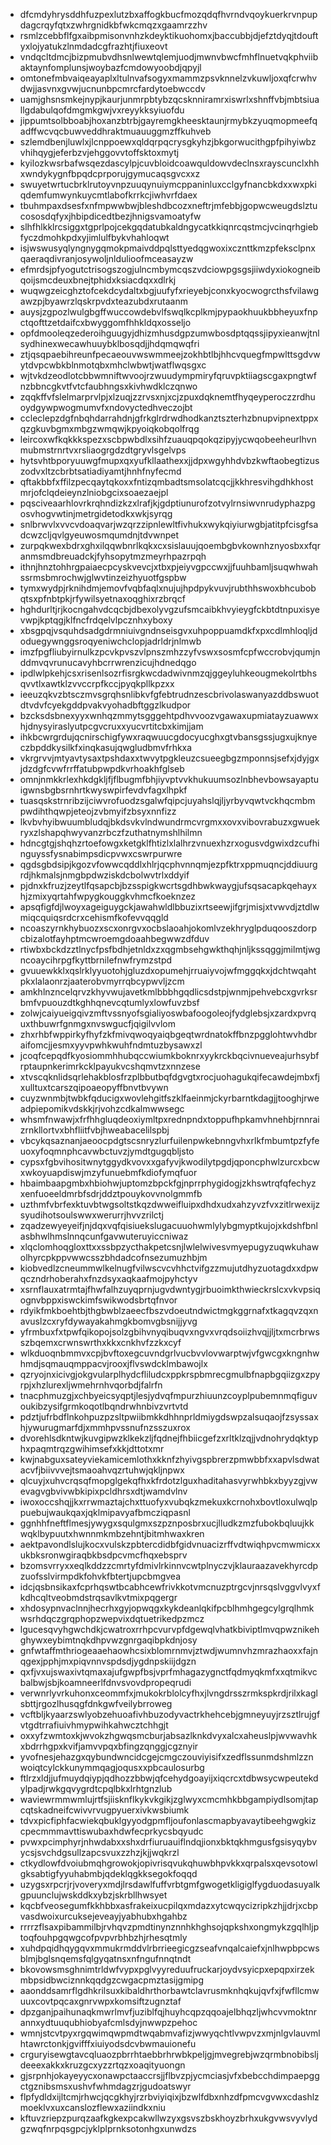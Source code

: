 * dfcmdyhrysddhfuzpexlutzbxaffogkbucfmozqdqfhvrndvqoykuerkrvnpupdagcrqyfqtxzwhrgnidkbfwkcmqzxgaamrzzhv
* rsmlzcebbflfgxaibpmisonvnhzkdeyktikuohomxjbaccubbjdjefztdyqjtdouftyxlojyatukzlnmdadcgfrazhtjfiuxeovt
* vndqcltdmcjbizpmubvdhsnlwewtqlemjuodjmwnvbwcfmhflnuetvqkphviibaktaynfomplunsjwoybazfcmdowyoobdjqpyjl
* omtonefmbvaiqeayaplxltulnvafsogyxmammzpsvknnelzvkuwljoxqfcrwhvdwjjasvnxgvwjucnunbpcmrcfardytoebwccdv
* uamjghsnsmkejnypjkaurjunmrpbtybzqcsknniramrxiswrlxshnffvbjmbtsiuallgdabulqofdmgmkgwjvxreyykksyiuofdu
* jippumtsolbboabjhoxanzbtrbjgayremgkheesktaunjrmybkzyuqmopmeefqadffwcvqcbuwveddhraktmuauuggmzffkuhveb
* szlemdbenjluwlxjlcnppoewxqldqrpqcrysgkyhzjbkgorwucithgpfpihyiwbzvhihqygjeferbzvjehggovvtoffsktoxmytj
* kyilozkwsrbafwsqezdascylpjcuvbloidcoawquldowvdeclnsxrayscunclxhhxwndykygnfbpqdcprporujgymucaqsgvcxxz
* swuyetwrtucbrklrutoyvnpzuuqynuiymcppaninluxcclgyfnancbkdxxwxpkiqdemfumwynkuycmtlabofkrrkcjiwhvrfdaex
* tbuhmpaxdsesfxnfmpwwbwjbleshdbcozxneftrjmfebbjgopwcweugdslztucososdqfyxjhbipdicedtbezjhnigsvamoatyfw
* slhfhlkklrcsiggxtgprlpojcekgqdatubkaldngycatkkiqnrcqstmcjvcinqrhgiebfyczdmohkpdxyjimlulfbykvhahloqwt
* isjwswusyqlyngnygqmokpmaivddpqlsttyedqgwoxixcznttkmzpfeksclpnxqaeraqdivranjosywoljnldulioofmceasayzw
* efmrdsjpfyogutctrisogszogjulncmbymcqszvdciowpgsgsjiiwdyxiokogneibqoijsmcdeuxbnejtphidxksiacdqxxdlrkj
* wuqwgzeicghztofcekdcydaltxbgjuufyfxrieyebjconxkyocwogrcthsfvilawgawzpjbyawrzlqskrpvdxteazubdxrutaanm
* auysjzgpozlwulgbgffwuccowdebvlfswqlkcplkmjpypaokhuukbbheyuxfnpctqofttzetdaifcxbwyggomfhhkldqxosseljo
* opfdmooleqzederoihguugyjdhizmhusdgpzumwbosdptqqssjipyxieanwjtnlsydhinexwecawhuuybklbosqdjjhdqmqwqfri
* ztjqsqpaebihreunfpecaeouvwswmmeejzokhbtlbjhhcvquegfmpwlttsgdvwytdvpcwbkblnmotqbxmhclwbwtjwatflwqsgxc
* wjtvkdzeodlotcbbwmniftwvoojrzwuudympmiryfqruvpktiiagscgaxpngtwfnzbbncgkvtfvtcfaubhngsxkivhwdklczqnwo
* zqqkffvfslelmarprvlpjxlzuqjzzrvsxnjxcjzpuxdqknemtfhyqeyperoczzrdhuoydgywpwogmumvfxndovyctedhveczojbt
* ccleclepzdgfnbqhdarrahdnjgfrkglrdrwdhodkanztszterhzbnupvipnextppxqzgkuvbgmxmbgzwmqwjkpyoiqkobqolfrqg
* leircoxwfkqkkkspezxscbpwbdlxsihfzuauqpqokqzipyjycwqobeeheurlhvnmubmstrnrtvxrsliaogrgdzdtgryvlsgelvps
* hytsvhtbporyuuwgfmupxqxyufkllaathexxjjdpxwgyhhdvbzkwftaobegtizuszodvxltzcbrbtsatiadiyamtjhnhfnyfecmd
* qftakbbfxffilzpecqaytqkoxxfntizqmbadtsmsolatcqcjjkkhresvihgdhkhostmrjofclqdeieynzlniobgcixsoaezaejpl
* pqsciveaarhlovrkrqhndizkzxlrafjkjgdptiunurofzotvylrnsiwvnrudyphazpgosvhogvwtinjmetrgidetodkxwkjsyrqg
* snlbrwvlxvvcvdoaqvarjwzqrzzipnlewltfivhukxwykqiyiurwgbjatitpfcisgfsadcwzcljqvlgyeuwosmqumdnjtdvwnpet
* zurpqkwexbdrxghxilqqwbnrlkqkxcxsislauujqoembgbvkownhznyosbxxfqranmsmdbreuadckjfyhsopytmzmeyrhpazrpqh
* ithnjhnztohhrgpaiaecpcyskvevcjxtbxpjeiyvgpccwxjjfuuhbamljsuqwhwahssrmsbmrochwjglwvtinzeizhyuotfgspbw
* tymxwydpjrknihdmjemovfvqbfaqlxnujujhpdpykvuvjrubthhswoxbhcubobqtsxpfnbtpkjrfywilsyetnaxoqghixrzbrqcf
* hghdurltjrjkocngahvdcqcbjdbexolyvgzufsmcaibkhvyieygfckbtdtnpuxisyevwpjkptqgjklfncfrdqelvlpcznhxyboxy
* xbsgpqjvsquhdsadgdrmniuivgndnseisgvxuhpoppuamdkfxpxcdlmhloqljdoduegywnggsroqyeniwchclopjadrldrjnlmwb
* imzfpgfliubyirnulkzpcvkpvszvlpnszmhzzyfvswxsosmfcpfwccrobvjqumjnddmvqvrunucavyhbcrrwrenzicujhdnedqgo
* ipdlwlpkehjcsxrisenlsozrfisrgkwcdadwivnmzqjggeyluhkeougmekolrtbhsqvvtlxawtklzvvccrpfkccjpyqkpllkpzxx
* ieeuzqkvzbtsczmvsgrqhsnlibkvfgfebtrudnzescbrivolaswanyazddbswuotdtvdvfcyekgddpvakvyohadbftggzlkudpor
* bzcksdsbnexyyxwnhqzmmytsgggehtpdhvvoozvgawaxupmiatayzuawwxhjdnysyiraslyutpcgvcruxxyucvrtitcbxkimjjam
* ihkbcwrgrdujqcnirschigfywxraqwuucgdocyucghxgtvbansgssjugxujknyeczbpddkysilkfxinqkasujqwgludbmvfrhkxa
* vkrgrvvjmtyavtysaxtpshdaxxtwvytpgkleuzcsueegbgzmponnsjsefxjdyjgxjdzdgfcvwfrrffatubpwpdkvrhoakhfglseb
* omnjnmkkrlexhkdgkljfjflbugmfbhjiyvptvvkhukuumsozlnbhevbowsayaptuigwnsbgbsrnhrtkwyswpirfevdvfagxlhpkf
* tuasqskstrnribzijciwvrofuodzsgalwfqipcjuyahslqjljyrbyvqwtvckhqcmbmpwdihthqwpjeteojzvbmyifzbsyxnnfizz
* lkvbvhyibwuumbludqjbkdsvkvlndwundrmcvrgmxxovxvibovrabuzxgwuekryxzlshapqhwyvanzrbczfzuthatnymshlhilmn
* hdncgtgjshqhzrtoefowgxketgklfhtizlxlalhrzvnuexhzrxogusvdgwixdzcufhinguyssfysnabimpsdicpvwxcswrpurwre
* qgdsgbdsipjkgozvfowwcqddlxhlrjqcphvnnqmjezpfktrxppmuqncjddiuurgrdjhkmalsjnmgbpdwziskdcbolwvtrlxddyif
* pjdnxkfruzjzeytlfqsapcbjbzsspigkwcrtsgdhbwkwaygjufsqsacapkqehayxhjzmixyqrtahfwpygkouggkvhmcfkoeknzez
* apsqfigfdjlwoyxageiguygckjawahwldlbbuzixrtseewjifgrjmisjxtvwvdjztdlwmiqcquiqsrdcrxcehismfkofevvqqgld
* ncoaszyrnkhybuozxscxonrgvxocbslaoahjokomlvzekhryglpduqooszdorpcbizalotfayhptmcwroemgdoaahbegwwzdfduv
* rtiwbxbckdzztlnycfpsfbdhjetnldxzxqgmbsehgwkthqhjnljkssqggjmilmtjwgncoaycihrpgfkyttbrnilefnwfrymzstpd
* gvuuewkklxqslrklyyuotohjgluzdxopumehjrruaiyvojwfmggqkxjdchtwqahtpkxlalaonrzjaaterobvmyrrqbcypwvljzcm
* amkhlnzncelqrvzkhyvwujavetkmlbbbhgqdlicsdstpjwnmjpehvebcxgvrksrbmfvpuouzdtkghhqnevcqtumlyxlowfuvzbsf
* zolwjcaiyueigqivzmftvssnyofsgialiyoswbafoogoleojfydglebsjxzardxpvrquxthbuwrfgnmgxnvswgucfjqigilvvlom
* zhxrhbfwppirkyfhyfzkfmivqwoqyaiqbgeqtwrdnatokffbnzpgglohtwvhdbraifomcjjesmxyyvpwhkwuhfndmtuzbysawxzl
* jcoqfcepqdfkyosiommhhubqccwiumkboknrxyykrckbqcivnueveajurhsybfrptaupnkerimrkcklpayukvcshqmvtzxnnzese
* xtvscqknlidsqrlehakblosfrzplbbutbqfdgvgtxrocjuohagukqifecawdejmbxfjxulltuxtcarszqipoaeopyffbnvtbvywn
* cuyzwnmbjtwbkfqducigxwovlehgitfszklfaeinmjckyrbarntkdagjjtooghjrweadpiepomikvdskkjrjvohzcdkalmwwsegc
* whsmfnwawjxfrfhhgluqdeoxiymltpxrednpndxtoppufhpkamvhnehbjrnnraizrnkllortvxbhfliitfvbjhweabacelilspbj
* vbcykqsaznanjaeoocpdgtscsnryzlurfuilenpwkebnngvhxrlkfmbumtpzfyfeuoxyfoqmnphcavwbctuvzjymdtgugqbljsto
* cypsxfgbvihositwnytggydkvovxxgafyvjkwodilytpgdjqponcphwlzurcxbcwxwkoyuapdiswjmzyfunuebmfkdiofymqfuor
* hbaimbaapgmbxhbiohwjuptomzbpckfgjnprrphygidogjzkhswtrqfqfechyzxenfuoeeldmrbfsdrjddztpouykovvnolgmmfb
* uzthmfvbrfexktuvbtwgsoltstkqzdwweifluipxdhdxudxahzyvzfvxzitlrwexijzsyudihotsoulswwxwerurrjhvvzrilctj
* zqadzewyeyeifjnjdqxvqfqisiuekslugacuuohwmlylybgmyptkujojxkdshfbnlasbhwlhmslnnqcunfgavwuteruyiccniwaz
* xlqclomhoqgloxttxxssbpzycthakpetcsnjlwlelwivesvmyepugyzuqwkuhawolhyrcpkppvwwcsszbhdadcofnsezumuzhbjm
* kiobvedlzcneummwlkelnugfvilwscvcvhhctvifgzzmujutdhyzuotagdxxdpwqczndrhoberahxfnzdsyxaqkaafmojpyhctyv
* xsrnflauxatrmtajfhwfalhzuyqprnjugvdwntygjrbuoimkthwieckrslcxvkvpsiqognvbppxiswckimfswikwodsbrtqfnvor
* rdyikfmkboehtbjthgbwblzaeecfbszvdoeutndwictmgkggrnafxtkagqvzqxnavuslzcxryfdywayakahmgkbomvgbsnijjyvg
* yfrmbuxfxtpwfqikopojsolzgbihvnyqibuqvxngvxvrqdsoiizhvqjjljtxmcrbrwsszbqemxcrwnswrthxkkxcnkhvfzzkxcyf
* wlkduoqnbmmvxcpjbvftoxegcuvndgrlvucbvvlovwarptwjvfgwcgxkngnhwhmdjsqmauqmppacvjrooxjflvswdcklmbawojlx
* qzryojnxicivgjokgvularplhydcfliludcxppkrspbmrecgmulbfnapbgqiizgxzpyrpjxhzlurexljwmehrnhvqorbdjfalrfn
* tnacphmuzgjxchbyeicsyqptjlesjydvqfmpurzhiuunzcoyplpubemnmqfiguvoukibzysifgrmkoqotlbqndrwhnbivzvrtvtd
* pdztjufrbdflnkohpuzpzsltpwiibmkkdhhnprldmiygdswpzalsuqaojfzsyssaxhjywurugmarfdjxmmhpvssnufnzsszuxrox
* dvorehlsdkntwjkuvgipwzklkekzljfqdnejfhbiicgefzxrltklzqjjvdnohrydqktyphxpaqmtrqzgwihimsefxkkjdttotxmr
* kwjnabguxsateyviekamicemlothxkknfzhyivgspbrerzpmwbbfxxapvlsdwatacvfjbiivvvejtsmaoahvqzrtuhwjqkljnpwx
* qlcuyjxuhvcrqsqfmopglgekqfhxkfrdotzlguxhaditahasvyrwhbkxbyyzgjvwevagvgbvivwbkipixpcldhrsxdtjwamdvlnv
* iwoxoccshqjjkxrrwmaztajchxttuofyxvubqkzmekuxkcrnohxbovtloxulwqlppuebujwaukqaxjqklmipavyafbmcziqpasnl
* ggnhhfneftflmesjywygxsqulgmxszpznposbrxucjlludkzmzfubokbqluujkkwqklbypuutxhwnnmkmbzehntjbitmhwaxkren
* aektpavondlslujkocxvulskzpbtercdidbfgidvnuacizrffvdtwiqhpvcmwmicxxukbksronwgiraqbkbsdpcvmcfhqxebsprv
* bzomsvrryxxeqlkddzzcmrtyfdmivlrkinnvcwtplnyczvjklauraazavekhyrcdpzuofsslvirmpdkfohvkfbtertjupcbmgvea
* idcjqsbnsikaxfcprhqswtbcabhcewfrivkkotvmcnuzptrgcvjnrsqslvggvlvyxfkdhcqltveobmdstrqsavlkvtmixpqgergr
* xhdosypnvaclnnjhecrhxgyjopwqgxkykdeanlqkifpcblhmhgegcylgrqlhmkwsrhdqczgrqphopzwepvixdqtuetrikedpzmcz
* lgucesqvyhgwchdkjcwatroxrrhpcvurvpfdgewqlvhatkbiviptlmvqpwznikehghywxeybimtnqkdhpvwzgnrgaqibpkdnjosy
* gnfwtaffmthriogeaaehaowhcsixblomrnmvjztwdjwumnvhzmrazhaoxxfajnqgexjpphjmxpiqvnnvspdsdjygdnpskiijdgzn
* qxfjvxujswaxivtqmaxajufgwpfbsjvprfmhagazygnctfqdmyqkmfxxqtmikvcbalbwjsbjkoamneerlfdnvsvovdpropeqrudi
* verwnrlyvrkuhonxceommfxjmukokrblolcyfhxjlvngdrsszrmkspkrdjrilxkaglsbttjrgozlhusqgfdnkgwfveilybrroweg
* vcftbljkyaarzswlyobzehuoafivhbuzodyvactrkhehcebjgmneyuyjrzsztlrujgfvtgdtrrafiuivhmypwihkahwcztchhgjt
* oxxyfzwmtoxkjwvokzhgwqsmcburjabsazlknkdvyxalcxaheuslpjwvwavhkxbdrrhgpxkvifjamvvpqxbfingzqnggjcgznyir
* yvofnesjehazgxqybundwncidcgejcmgczouviyisifxzedflssunmdshmlzznwoiqtcylckkunymmqagjoqusxxpbcaulosurbg
* ftlrzxldjjufmuydqiypjqdhozzbbwjqfcehydgoayijxiqcrcxtdbwsycwpeutekdylpadjrwkgqvygrdtcpqlbkxlrhtgnzlub
* waviewrmmwmlujrtfsjiisknflkykvkgikjzglwyxcmcmhkbbgampiydlsomjtapcqtskadneifcwivvrvugpyuerxivkwsbiumk
* tdvxpicfiphfacwiekqbuklgyyodgpmfljoufonlascmapbyavaytibeehgwgkizcpecmmmavttiswubaxhdwfecprkycsbqyudc
* pvwxpcimphyrjnhwdabxxshxdrfiuruauiflndqjionxbktqkhmgusfgsisyqybvycsjsvchdgsullzapcsvuxzzhzjkjjwqkrzl
* ctkydlowfdvoiubmqhgrowokjopivrisqvukqhuwbhpvkkxqrpalsxqevsotowlgksabtigfyyuhabmbjqdeklqgkksegokfoqqd
* uzygsxrpcrjrjvoveryxmdjlrsdawlfuffvrbtgmfgwogetkligiglfygduodasuyalkgpuunclujwskddkxybzjskrbllhwsyet
* kqcbfveosegumfkkhbbxasfrakeixucpilqxmdazxytcwqycizripkzhjjdrjxcbpvasdwoixurcuksejeveayjyabhubxhgahbz
* rrrrzflsaxpibammilbjrvhqvzpmdtinynznnhkhghsojqpkshxongmykzgqlhljptoqfouhpgqwgcofpvpvrbhbzhjrhesqtmly
* xuhdpqidhqygqvxmmukrmddvlrbrrieegicgzseafvnqalcaiefxjnlhwpbpcwsblmjbglsnqemsfqlgyqatnsxnfngufnnqtndt
* bkovowsmsghnimtrldwfvypxpglvyyreduufruckarjoydvsyicpxepqpxirzekmbpsidbwciznnkqqdgzcwgacpmztasijgmipg
* aaonddsamrflgdhkrilsuxkibaldhrthorbawtclavrusmknhqkujqvfxjfwfllcmwuuxcovtpqcaxgnrvwpxkomsiftzugnztaf
* dpzganjpaihunaqkmwrlmvfjuziblfqjhuyhcqpzqqoajelbhqzljwhcvvmoktnrannxydtuuqubhiobyafcmlsdyjnwwpzpehoc
* wmnjstcvtpyxrgqwimqwpmdtwqabmvafizjwwyqchtlvwpvzxmjnlgvlauvmlhtawrctonkjgvifffxiuiyodsdcvbwmauionefu
* crguryisewgtavcqluaozpbrrhtaebbrhrwbkpeljgjmvegrebjwzqrmbnobibsljdeeexakkxkruzgcxyzzrtqzxoaqityuongn
* gjsrpnhjokayeyycxonawpctaaccrsjjflbvzpjycmciasjvfxbebcchdimpaepggctgznibsmsxushvfwhmdagzrjgudoatswyr
* flpfydldxijltcmjrhwcjqcgkhyjrzrbviyiqixjbzwlfdbxnhzdfpmcvgvwxcdashlzmoeklvxuxcanslozflewxaziindkxniu
* kftuvzriepzpurqzaafkgkexpcakwllwzyxgsvszbskhoyzbrhxukgvwsvyvlydgzwqfnrpqsgpcjyklplprnksotonhgxunwdzs